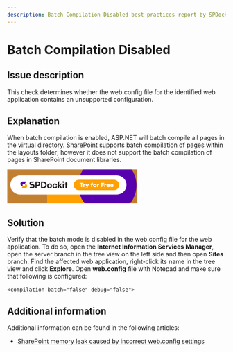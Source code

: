```yaml
---
description: Batch Compilation Disabled best practices report by SPDocKit determines whether the web.config file for the identified web application contains an unsupported configuration.
---
```


# Batch Compilation Disabled

## Issue description

This check determines whether the web.config file for the identified web application contains an unsupported configuration.

## Explanation

When batch compilation is enabled, ASP.NET will batch compile all pages in the virtual directory. SharePoint supports batch compilation of pages within the layouts folder; however it does not support the batch compilation of pages in SharePoint document libraries.

[![Download SPDocKit](../.gitbook/assets/spdockit-download.png)](http://bit.ly/2US0Zna)

## Solution

Verify that the batch mode is disabled in the web.config file for the web application. To do so, open the **Internet Information Services Manager**, open the server branch in the tree view on the left side and then open **Sites** branch. Find the affected web application, right-click its name in the tree view and click **Explore**. Open **web.config** file with Notepad and make sure that following is configured:

```markup
<compilation batch="false" debug="false">
```

## Additional information

Additional information can be found in the following articles:

* [SharePoint memory leak caused by incorrect web.config settings](https://blogs.technet.microsoft.com/stefan_gossner/2012/07/20/sharepoint-memory-leak-caused-by-incorrect-web-config-settings/)

